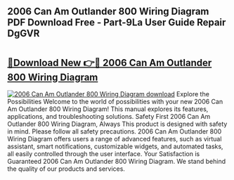 ## 2006 Can Am Outlander 800 Wiring Diagram PDF Download Free - Part-9La User Guide Repair DgGVR

# <h2><a href="http://dfo61u.blite.top/?on=2006+Can+Am+Outlander+800+Wiring+Diagram">🔗Download New 👉🔴 2006 Can Am Outlander 800 Wiring Diagram</a></h2>

[![2006 Can Am Outlander 800 Wiring Diagram download](https://i.imgur.com/lujVjoI.png)](http://dfo61u.blite.top/?on=2006+Can+Am+Outlander+800+Wiring+Diagram)
Explore the Possibilities Welcome to the world of possibilities with your new 2006 Can Am Outlander 800 Wiring Diagram! This manual explores its features, applications, and troubleshooting solutions. Safety First 2006 Can Am Outlander 800 Wiring Diagram, Always This product is designed with safety in mind. Please follow all safety precautions. 2006 Can Am Outlander 800 Wiring Diagram offers users a range of advanced features, such as virtual assistant, smart notifications, customizable widgets, and automated tasks, all easily controlled through the user interface. Your Satisfaction is Guaranteed 2006 Can Am Outlander 800 Wiring Diagram. We stand behind the quality of our products and services.
